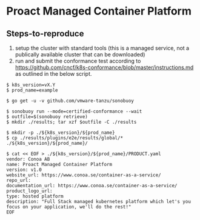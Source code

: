 # Proact Managed Container Platform

## Steps-to-reproduce

1. setup the cluster with standard tools (this is a managed service, not a
   publically available cluster that can be downloaded)
2. run and submit the conformance test according to https://github.com/cncf/k8s-conformance/blob/master/instructions.md
as outlined in the below script.


```
$ k8s_version=vX.Y
$ prod_name=example

$ go get -u -v github.com/vmware-tanzu/sonobuoy

$ sonobuoy run --mode=certified-conformance --wait
$ outfile=$(sonobuoy retrieve)
$ mkdir ./results; tar xzf $outfile -C ./results

$ mkdir -p ./${k8s_version}/${prod_name}
$ cp ./results/plugins/e2e/results/global/* ./${k8s_version}/${prod_name}/

$ cat << EOF > ./${k8s_version}/${prod_name}/PRODUCT.yaml
vendor: Conoa AB
name: Proact Managed Container Platform
version: v1.0
website_url: https://www.conoa.se/container-as-a-service/ 
repo_url: 
documentation_url: https://www.conoa.se/container-as-a-service/ 
product_logo_url: 
type: hosted platform
description: "Full Stack managed kubernetes platform which let's you focus on your application, we'll do the rest!"
EOF
```
